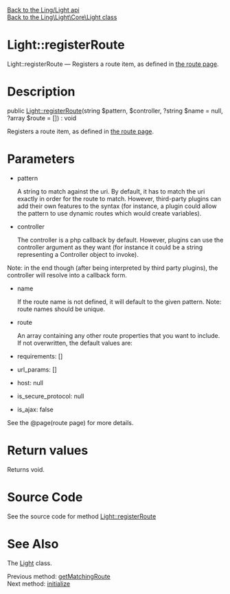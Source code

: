 [Back to the Ling/Light api](https://github.com/lingtalfi/Light/blob/master/doc/api/Ling/Light.md)<br>
[Back to the Ling\Light\Core\Light class](https://github.com/lingtalfi/Light/blob/master/doc/api/Ling/Light/Core/Light.md)


Light::registerRoute
================



Light::registerRoute — Registers a route item, as defined in [the route page](https://github.com/lingtalfi/Light/blob/master/doc/pages/route.md).




Description
================


public [Light::registerRoute](https://github.com/lingtalfi/Light/blob/master/doc/api/Ling/Light/Core/Light/registerRoute.md)(string $pattern, $controller, ?string $name = null, ?array $route = []) : void




Registers a route item, as defined in [the route page](https://github.com/lingtalfi/Light/blob/master/doc/pages/route.md).




Parameters
================


- pattern

    A string to match against the uri.
By default, it has to match the uri exactly in order for the route to match.
However, third-party plugins can add their own features to the syntax (for instance, a plugin could allow the
pattern to use dynamic routes which would create variables).

- controller

    The controller is a php callback by default.
However, plugins can use the controller argument as they want (for instance it could be a string representing
a Controller object to invoke).

Note: in the end though (after being interpreted by third party plugins), the controller will resolve into a callback form.

- name

    If the route name is not defined, it will default to the given pattern.
Note: route names should be unique.

- route

    An array containing any other route properties that you want to include.
If not overwritten, the default values are:
- requirements: []
- url_params: []
- host: null
- is_secure_protocol: null
- is_ajax: false

See the @page(route page) for more details.


Return values
================

Returns void.








Source Code
===========
See the source code for method [Light::registerRoute](https://github.com/lingtalfi/Light/blob/master/Core/Light.php#L299-L314)


See Also
================

The [Light](https://github.com/lingtalfi/Light/blob/master/doc/api/Ling/Light/Core/Light.md) class.

Previous method: [getMatchingRoute](https://github.com/lingtalfi/Light/blob/master/doc/api/Ling/Light/Core/Light/getMatchingRoute.md)<br>Next method: [initialize](https://github.com/lingtalfi/Light/blob/master/doc/api/Ling/Light/Core/Light/initialize.md)<br>

